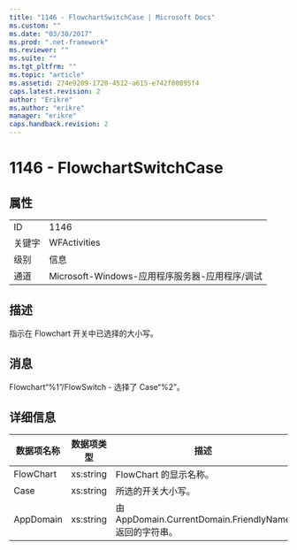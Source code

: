 ```yaml
---
title: "1146 - FlowchartSwitchCase | Microsoft Docs"
ms.custom: ""
ms.date: "03/30/2017"
ms.prod: ".net-framework"
ms.reviewer: ""
ms.suite: ""
ms.tgt_pltfrm: ""
ms.topic: "article"
ms.assetid: 274e9209-1720-4512-a615-e742f00895f4
caps.latest.revision: 2
author: "Erikre"
ms.author: "erikre"
manager: "erikre"
caps.handback.revision: 2
---
```

# 1146 - FlowchartSwitchCase
## 属性  
  
|||  
|-|-|  
|ID|1146|  
|关键字|WFActivities|  
|级别|信息|  
|通道|Microsoft\-Windows\-应用程序服务器\-应用程序\/调试|  
  
## 描述  
 指示在 Flowchart 开关中已选择的大小写。  
  
## 消息  
 Flowchart“%1”\/FlowSwitch \- 选择了 Case“%2”。  
  
## 详细信息  
  
|数据项名称|数据项类型|描述|  
|-----------|-----------|--------|  
|FlowChart|xs:string|FlowChart 的显示名称。|  
|Case|xs:string|所选的开关大小写。|  
|AppDomain|xs:string|由 AppDomain.CurrentDomain.FriendlyName 返回的字符串。|